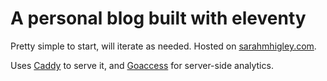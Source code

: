 # A personal blog built with eleventy

Pretty simple to start, will iterate as needed. Hosted on [sarahmhigley.com](https://sarahmhigley.com/).

Uses [Caddy](https://blog.digitalocean.com/deploying-a-fully-automated-git-based-static-website-in-under-5-minutes/) to serve it, and [Goaccess](https://goaccess.io/get-started) for server-side analytics.